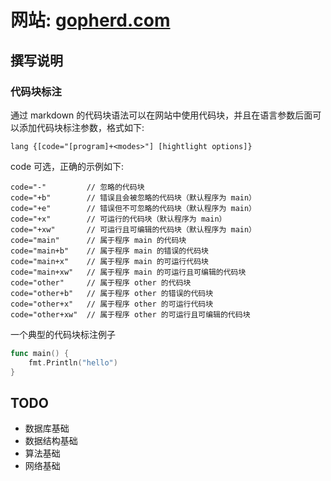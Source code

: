 网站: [gopherd.com](gopherd.com)
================================

撰写说明
--------

### 代码块标注

通过 markdown 的代码块语法可以在网站中使用代码块，并且在语言参数后面可以添加代码块标注参数，格式如下:

```
lang {[code="[program]+<modes>"] [hightlight options]}
```

code 可选，正确的示例如下:

```
code="-"         // 忽略的代码块
code="+b"        // 错误且会被忽略的代码块（默认程序为 main）
code="+e"        // 错误但不可忽略的代码块（默认程序为 main）
code="+x"        // 可运行的代码块（默认程序为 main）
code="+xw"       // 可运行且可编辑的代码块（默认程序为 main）
code="main"      // 属于程序 main 的代码块
code="main+b"    // 属于程序 main 的错误的代码块
code="main+x"    // 属于程序 main 的可运行代码块
code="main+xw"   // 属于程序 main 的可运行且可编辑的代码块
code="other"     // 属于程序 other 的代码块
code="other+b"   // 属于程序 other 的错误的代码块
code="other+x"   // 属于程序 other 的可运行代码块
code="other+xw"  // 属于程序 other 的可运行且可编辑的代码块
```

一个典型的代码块标注例子

```go {code="+x"}
func main() {
	fmt.Println("hello")
}
```

TODO
----

* 数据库基础
* 数据结构基础
* 算法基础
* 网络基础
